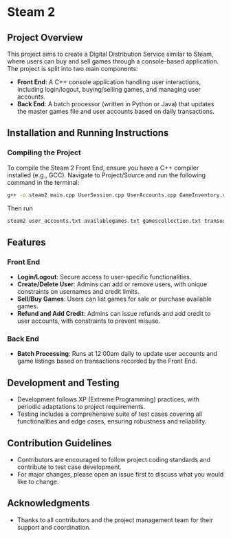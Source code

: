 # Steam 2

## Project Overview
This project aims to create a Digital Distribution Service similar to Steam, where users can buy and sell games through a console-based application. The project is split into two main components:

- **Front End**: A C++ console application handling user interactions, including login/logout, buying/selling games, and managing user accounts.
- **Back End**: A batch processor (written in Python or Java) that updates the master games file and user accounts based on daily transactions.

## Installation and Running Instructions

### Compiling the Project
To compile the Steam 2 Front End, ensure you have a C++ compiler installed (e.g., GCC). Navigate to Project/Source and run the following command in the terminal:

```bash
g++ -o steam2 main.cpp UserSession.cpp UserAccounts.cpp GameInventory.cpp TransactionProcessing.cpp FileIO.cpp Utilities.cpp AdminActions.cpp
```
Then run
```bash
steam2 user_accounts.txt availablegames.txt gamescollection.txt transout.atf
```

## Features

### Front End
- **Login/Logout**: Secure access to user-specific functionalities.
- **Create/Delete User**: Admins can add or remove users, with unique constraints on usernames and credit limits.
- **Sell/Buy Games**: Users can list games for sale or purchase available games.
- **Refund and Add Credit**: Admins can issue refunds and add credit to user accounts, with constraints to prevent misuse.

### Back End
- **Batch Processing**: Runs at 12:00am daily to update user accounts and game listings based on transactions recorded by the Front End.

## Development and Testing
- Development follows XP (Extreme Programming) practices, with periodic adaptations to project requirements.
- Testing includes a comprehensive suite of test cases covering all functionalities and edge cases, ensuring robustness and reliability.

## Contribution Guidelines
- Contributors are encouraged to follow project coding standards and contribute to test case development.
- For major changes, please open an issue first to discuss what you would like to change.

## Acknowledgments
- Thanks to all contributors and the project management team for their support and coordination.
